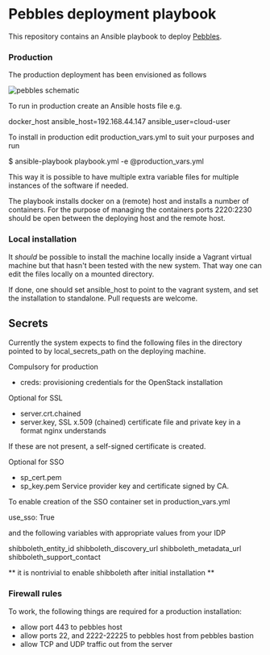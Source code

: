 # Pebbles deployment playbook

This repository contains an Ansible playbook to deploy [Pebbles](https://github.com/CSC-IT-Center-for-Science/pebbles).


### Production

The production deployment has been envisioned as follows

![pebbles schematic](https://cloud.githubusercontent.com/assets/609234/24000118/0d0b5dd4-0a63-11e7-8920-9d9a0841c5e3.png)

To run in production create an Ansible hosts file e.g.

  docker_host ansible_host=192.168.44.147  ansible_user=cloud-user

To install in production edit production_vars.yml to suit your purposes and
run

  $ ansible-playbook playbook.yml -e @production_vars.yml

This way it is possible to have multiple extra variable files for multiple
instances of the software if needed.

The playbook installs docker on a (remote) host and installs a number of
containers. For the purpose of managing the containers ports 2220:2230 should
be open between the deploying host and the remote host.

### Local installation

It *should* be possible to install the machine locally inside a Vagrant virtual
machine but that hasn't been tested with the new system. That way one can edit
the files locally on a mounted directory.

If done, one should set ansible_host to point to the vagrant system, and set
the installation to standalone. Pull requests are welcome.

## Secrets

Currently the system expects to find the following files in the directory
pointed to by local_secrets_path on the deploying machine.

Compulsory for production

* creds: provisioning credentials for the OpenStack installation

Optional for SSL
* server.crt.chained
* server.key, SSL x.509 (chained) certificate file and private key in a format
  nginx understands

If these are not present, a self-signed certificate is created.

Optional for SSO
* sp_cert.pem
* sp_key.pem
Service provider key and certificate signed by CA.

To enable creation of the SSO container set in production_vars.yml

  use_sso: True

and the following variables with appropriate values from your IDP

  shibboleth_entity_id
  shibboleth_discovery_url
  shibboleth_metadata_url
  shibboleth_support_contact

** it is nontrivial to enable shibboleth after initial installation **

### Firewall rules

To work, the following things are required for a production installation:

* allow port 443 to pebbles host
* allow ports 22, and 2222-22225 to pebbles host from pebbles bastion
* allow TCP and UDP traffic out from the server

